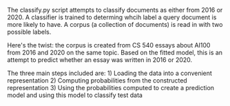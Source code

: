 The classify.py script attempts to classify documents as either from 2016 or 2020. A classifier is trained to determing whcih label a query document is more likely to have. A corpus (a collection of documents) is read in with two possible labels.

Here's the twist: the corpus is created from CS 540 essays about AI100 from 2016 and 2020 on the same topic. Based on the fitted model, this is an attempt to predict whether an essay was written in 2016 or 2020.

The three main steps included are: 1) Loading the data into a convenient representation 2) Computing probabilities from the constructed representation 3) Using the probabilities computed to create a prediction model and using this model to classify test data
